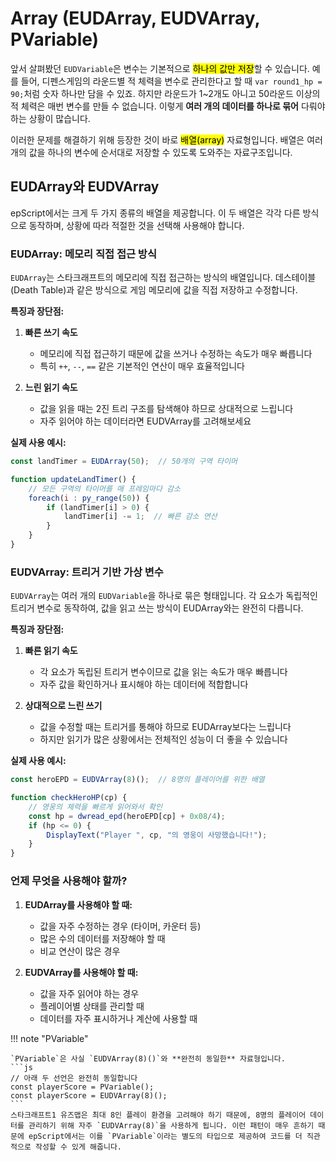 # Array (EUDArray, EUDVArray, PVariable)

앞서 살펴봤던 `EUDVariable`은 변수는 기본적으로 <mark>하나의 값만 저장</mark>할 수 있습니다. 예를 들어, 디펜스게임의 라운드별 적 체력을 변수로 관리한다고 할 때 `var round1_hp = 90;`처럼 숫자 하나만 담을 수 있죠. 하지만 라운드가 1~2개도 아니고 50라운드 이상의 적 체력은 매번 변수를 만들 수 없습니다. 이렇게 **여러 개의 데이터를 하나로 묶어** 다뤄야 하는 상황이 많습니다.

이러한 문제를 해결하기 위해 등장한 것이 바로 <mark>배열(array)</mark> 자료형입니다. 배열은 여러 개의 값을 하나의 변수에 순서대로 저장할 수 있도록 도와주는 자료구조입니다.

## EUDArray와 EUDVArray

epScript에서는 크게 두 가지 종류의 배열을 제공합니다. 이 두 배열은 각각 다른 방식으로 동작하며, 상황에 따라 적절한 것을 선택해 사용해야 합니다.

### EUDArray: 메모리 직접 접근 방식

`EUDArray`는 스타크래프트의 메모리에 직접 접근하는 방식의 배열입니다. 데스테이블(Death Table)과 같은 방식으로 게임 메모리에 값을 직접 저장하고 수정합니다.

**특징과 장단점:**
1. **빠른 쓰기 속도**
   - 메모리에 직접 접근하기 때문에 값을 쓰거나 수정하는 속도가 매우 빠릅니다
   - 특히 `++`, `--`, `==` 같은 기본적인 연산이 매우 효율적입니다 

2. **느린 읽기 속도**
   - 값을 읽을 때는 2진 트리 구조를 탐색해야 하므로 상대적으로 느립니다
   - 자주 읽어야 하는 데이터라면 EUDVArray를 고려해보세요

**실제 사용 예시:**
```js
const landTimer = EUDArray(50);  // 50개의 구역 타이머

function updateLandTimer() {
    // 모든 구역의 타이머를 매 프레임마다 감소
    foreach(i : py_range(50)) {
        if (landTimer[i] > 0) {
            landTimer[i] -= 1;  // 빠른 감소 연산
        }
    }
}
```

### EUDVArray: 트리거 기반 가상 변수

`EUDVArray`는 여러 개의 `EUDVariable`을 하나로 묶은 형태입니다. 각 요소가 독립적인 트리거 변수로 동작하여, 값을 읽고 쓰는 방식이 EUDArray와는 완전히 다릅니다.

**특징과 장단점:**
1. **빠른 읽기 속도**
   - 각 요소가 독립된 트리거 변수이므로 값을 읽는 속도가 매우 빠릅니다
   - 자주 값을 확인하거나 표시해야 하는 데이터에 적합합니다

2. **상대적으로 느린 쓰기**
   - 값을 수정할 때는 트리거를 통해야 하므로 EUDArray보다는 느립니다
   - 하지만 읽기가 많은 상황에서는 전체적인 성능이 더 좋을 수 있습니다

**실제 사용 예시:**
```js
const heroEPD = EUDVArray(8)();  // 8명의 플레이어를 위한 배열

function checkHeroHP(cp) {
    // 영웅의 체력을 빠르게 읽어와서 확인
    const hp = dwread_epd(heroEPD[cp] + 0x08/4);
    if (hp <= 0) {
        DisplayText("Player ", cp, "의 영웅이 사망했습니다!");
    }
}
```

### 언제 무엇을 사용해야 할까?

1. **EUDArray를 사용해야 할 때:**
   - 값을 자주 수정하는 경우 (타이머, 카운터 등)
   - 많은 수의 데이터를 저장해야 할 때
   - 비교 연산이 많은 경우

2. **EUDVArray를 사용해야 할 때:**
   - 값을 자주 읽어야 하는 경우
   - 플레이어별 상태를 관리할 때
   - 데이터를 자주 표시하거나 계산에 사용할 때

!!! note "PVariable"

    `PVariable`은 사실 `EUDVArray(8)()`와 **완전히 동일한** 자료형입니다. 
    ```js
    // 아래 두 선언은 완전히 동일합니다
    const playerScore = PVariable();
    const playerScore = EUDVArray(8)();
    ```
    스타크래프트1 유즈맵은 최대 8인 플레이 환경을 고려해야 하기 때문에, 8명의 플레이어 데이터를 관리하기 위해 자주 `EUDVArray(8)`을 사용하게 됩니다. 이런 패턴이 매우 흔하기 때문에 epScript에서는 이를 `PVariable`이라는 별도의 타입으로 제공하여 코드를 더 직관적으로 작성할 수 있게 해줍니다.
